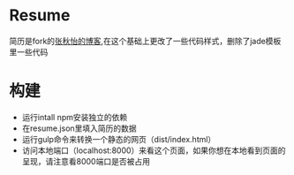 # Resume  
简历是fork的[张秋怡的博客](https://github.com/joyeecheung/resume),在这个基础上更改了一些代码样式，删除了jade模板里一些代码  

# 构建  
* 运行intall npm安装独立的依赖
* 在resume.json里填入简历的数据
* 运行gulp命令来转换一个静态的网页（dist/index.html）
* 访问本地端口（localhost:8000）来看这个页面，如果你想在本地看到页面的呈现，请注意看8000端口是否被占用  
